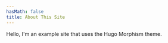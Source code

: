 ```yaml
---
hasMath: false
title: About This Site
---
```


Hello, I'm an example site that uses the Hugo Morphism theme.
